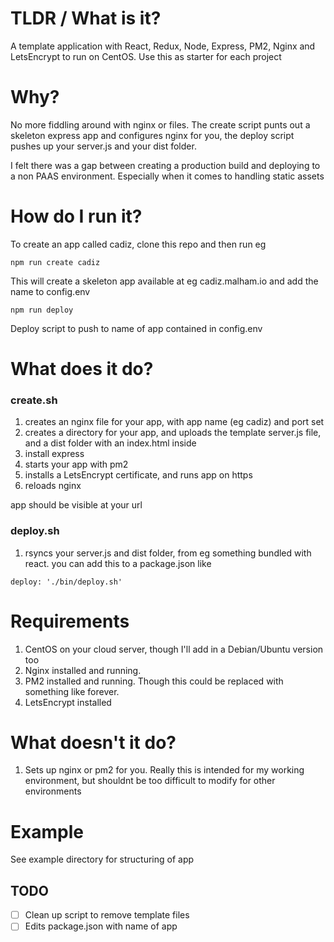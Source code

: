 # TLDR / What is it?

A template application with React, Redux, Node, Express, PM2, Nginx and LetsEncrypt to run on CentOS. Use this as starter for each project 

# Why?

No more fiddling around with nginx or files. The create script punts out a skeleton express app and configures nginx for you, the deploy script pushes up your server.js and your dist folder. 

I felt there was a gap between creating a production build and deploying to a non PAAS environment. Especially when it comes to handling static assets


# How do I run it?

To create an app called cadiz, clone this repo and then run eg
```
npm run create cadiz
```

This will create a skeleton app available at eg cadiz.malham.io and add the name to config.env

```
npm run deploy
```

Deploy script to push to name of app contained in config.env


# What does it do?

### create.sh

1. creates an nginx file for your app, with app name (eg cadiz) and port set
2. creates a directory for your app, and uploads the template server.js file, and a dist folder with an index.html inside
3. install express
4. starts your app with pm2 
5. installs a LetsEncrypt certificate, and runs app on https
5. reloads nginx

app should be visible at your url

### deploy.sh

1. rsyncs your server.js and dist folder, from eg something bundled with react. you can add this to a package.json like

```
deploy: './bin/deploy.sh'
```

# Requirements

1. CentOS on your cloud server, though I'll add in a Debian/Ubuntu version too
2. Nginx installed and running. 
3. PM2 installed and running. Though this could be replaced with something like forever.
4. LetsEncrypt installed

# What doesn't it do?

1. Sets up nginx or pm2 for you. Really this is intended for my working environment, but shouldnt be too difficult to modify for other environments


# Example

See example directory for structuring of app

## TODO

* [ ]  Clean up script to remove template files
* [ ]  Edits package.json with name of app
